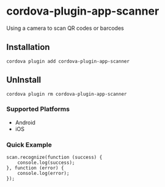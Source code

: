 # cordova-plugin-app-scanner
Using a camera to scan QR codes or barcodes
## Installation

	cordova plugin add cordova-plugin-app-scanner

## UnInstall
	cordova plugin rm cordova-plugin-app-scanner

### Supported Platforms

- Android
- iOS




### Quick Example
	scan.recognize(function (success) {
      	console.log(success);
    }, function (error) {
     	console.log(error);
    });
